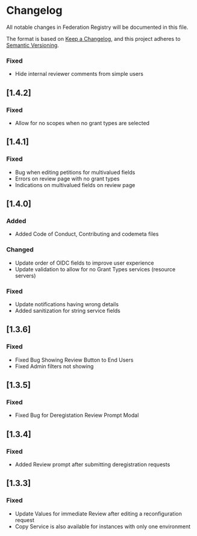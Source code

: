 # Changelog
All notable changes in Federation Registry will be documented in this file.

The format is based on [Keep a Changelog](https://keepachangelog.com/en/1.0.0/),
and this project adheres to [Semantic Versioning](https://semver.org/spec/v2.0.0.html).

### Fixed 
- Hide internal reviewer comments from simple users

## [1.4.2]

### Fixed 
- Allow for no scopes when no grant types are selected

## [1.4.1]

### Fixed 
- Bug when editing petitions for multivalued fields
- Errors on review page with no grant types
- Indications on multivalued fields on review page

## [1.4.0]

### Added
- Added Code of Conduct, Contributing and codemeta files

### Changed
- Update order of OIDC fields to improve user experience
- Update validation to allow for no Grant Types services (resource servers)

### Fixed
- Update notifications having wrong details
- Added sanitization for string service fields

## [1.3.6]

### Fixed
- Fixed Bug Showing Review Button to End Users
- Fixed Admin filters not showing

## [1.3.5]

### Fixed
- Fixed Bug for Deregistation Review Prompt Modal 

## [1.3.4]

### Fixed
- Added Review prompt after submitting deregistration requests 

## [1.3.3]

### Fixed
- Update Values for immediate Review after editing a reconfiguration request
- Copy Service is also available for instances with only one environment

